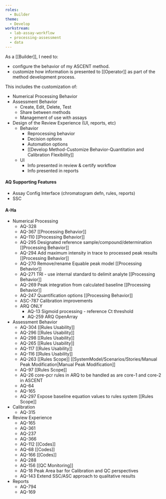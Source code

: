 ```yaml
---
roles:
  - Builder
theme:
  - Develop
workstream:
  - lab-assay-workflow
  - processing-assessment
  - data
---
```


As a [[Builder]], I need to:
* configure the behavior of my ASCENT method.
* customize how information is presented to [[Operator]]  as part of the method development process. 

This includes the customization of:
* Numerical Processing Behavior
* Assessment Behavior
	* Create, Edit, Delete, Test
	* Share between methods
	* Management of use with assays
* Design of the Review Experience (UI, reports, etc)
	* Behavior
		* Reprocessing behavior 
		* Decision options
		* Automation options
		* [[Develop Method-Customize Behavior-Quantitation and Calibration Flexibility]]
	* UI
		* Info presented in review & certify workflow
		* Info presented in reports

#### AQ Supporting Features
* Assay Config Interface (chromatogram defn, rules, reports)
* SSC
#### A-Ha
* Numerical Processing
	* AQ-328
	* AQ-367 [[Processing Behavior]]
	* AQ-110 [[Processing Behavior]]
	* AQ-295 Designated reference sample/compound/determination [[Processing Behavior]]
	* AQ-294 Add maximum intensity in trace to processed peak results [[Processing Behavior]]
	* AQ-270 Remove/rename Equable peak model [[Processing Behavior]]
	* AQ-271 TRI - use internal standard to delimit analyte [[Processing Behavior]]
	* AQ-269 Peak integration from calculated baseline [[Processing Behavior]]
	* AQ-247 Quantification options [[Processing Behavior]]
	* ASC-787 Calibration improvements
	* ARQ ONLY
		* AQ-13 Sigmoid processing - reference Ct threshold
		* AQ-259 ARQ OpenArray
* Assessment Behavior
	* AQ-304 [[Rules Usability]]
	* AQ-296 [[Rules Usability]]
	* AQ-298 [[Rules Usability]]
	* AQ-265 [[Rules Usability]]
	* AQ-117 [[Rules Usability]]
	* AQ-116 [[Rules Usability]]
	* AQ-263 [[Rules Scope]] [[SystemModel/Scenarios/Stories/Manual Peak Modification|Manual Peak Modification]]
	* AQ-97 [[Rules Scope]]
	* AQ-26 core-pcr rules in ARQ to be handled as are core-1 and core-2 in ASCENT 
	* AQ-64
	* AQ-165
	* AQ-297 Expose baseline equation values to rules system [[Rules Scope]]
* Calibration
	* AQ-315
* Review Experience
	* AQ-165
	* AQ-361
	* AQ-237
	* AQ-366
	* AQ-112 [[Codes]]
	* AQ-68 [[Codes]]
	* AQ-166 [[Codes]]
	* AQ-288
	* AQ-156 [[QC Monitoring]]
	* AQ-18 Peak Area bar for Calibration and QC perspectives
	* AQ-143 Extend SSC/ASC approach to qualitative results
* Reports
	* AQ-794
	* AQ-169